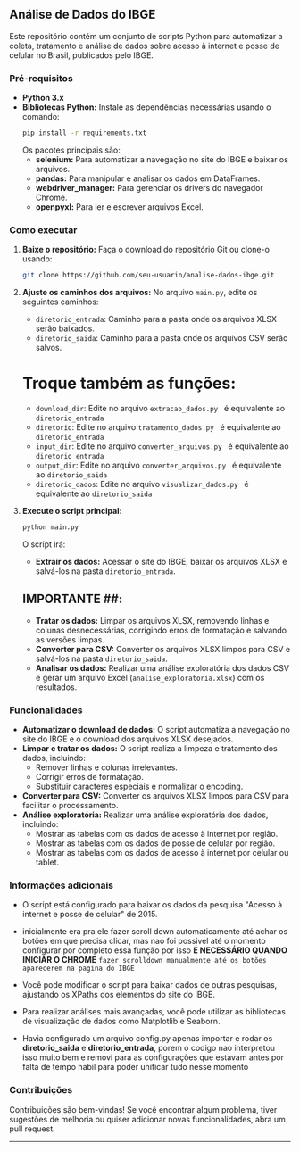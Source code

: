 ## Análise de Dados do IBGE 

Este repositório contém um conjunto de scripts Python para automatizar a coleta, tratamento e análise de dados sobre acesso à internet e posse de celular no Brasil, publicados pelo IBGE.

### Pré-requisitos

* **Python 3.x**
* **Bibliotecas Python:** 
Instale as dependências necessárias usando o comando:
   ```bash
   pip install -r requirements.txt
   ```
   Os pacotes principais são:
    * **selenium:** Para automatizar a navegação no site do IBGE e baixar os arquivos.
    * **pandas:** Para manipular e analisar os dados em DataFrames.
    * **webdriver_manager:** Para gerenciar os drivers do navegador Chrome.
    * **openpyxl:** Para ler e escrever arquivos Excel.

### Como executar

1. **Baixe o repositório:** Faça o download do repositório Git ou clone-o usando:
   ```bash
   git clone https://github.com/seu-usuario/analise-dados-ibge.git
   ```

2. **Ajuste os caminhos dos arquivos:** No arquivo `main.py`, edite os seguintes caminhos:
   * `diretorio_entrada`: Caminho para a pasta onde os arquivos XLSX serão baixados.
   * `diretorio_saida`: Caminho para a pasta onde os arquivos CSV serão salvos.
   # Troque também as funções: 
   * `download_dir`: Edite no arquivo `extracao_dados.py ` é equivalente ao `diretorio_entrada`
   * `diretorio`: Edite no arquivo `tratamento_dados.py ` é equivalente ao `diretorio_entrada`
   * `input_dir`: Edite no arquivo `converter_arquivos.py ` é equivalente ao `diretorio_entrada`
   * `output_dir`: Edite no arquivo `converter_arquivos.py ` é equivalente ao `diretorio_saida`
   * `diretorio_dados`: Edite no arquivo `visualizar_dados.py ` é equivalente ao `diretorio_saida`


3. **Execute o script principal:**
   ```bash
   python main.py
   ```

   O script irá:
   * **Extrair os dados:** Acessar o site do IBGE, baixar os arquivos XLSX e salvá-los na pasta `diretorio_entrada`.
   ## IMPORTANTE ##: 
   * **Tratar os dados:** Limpar os arquivos XLSX, removendo linhas e colunas desnecessárias, corrigindo erros de formatação e salvando as versões limpas.
   * **Converter para CSV:** Converter os arquivos XLSX limpos para CSV e salvá-los na pasta `diretorio_saida`.
   * **Analisar os dados:** Realizar uma análise exploratória dos dados CSV e gerar um arquivo Excel (`analise_exploratoria.xlsx`) com os resultados.

### Funcionalidades

* **Automatizar o download de dados:** O script automatiza a navegação no site do IBGE e o download dos arquivos XLSX desejados.
* **Limpar e tratar os dados:** O script realiza a limpeza e tratamento dos dados, incluindo:
    * Remover linhas e colunas irrelevantes.
    * Corrigir erros de formatação.
    * Substituir caracteres especiais e normalizar o encoding.
* **Converter para CSV:** Converter os arquivos XLSX limpos para CSV para facilitar o processamento.
* **Análise exploratória:** Realizar uma análise exploratória dos dados, incluindo:
    * Mostrar as tabelas com os dados de acesso à internet por região.
    * Mostrar as tabelas com os dados de posse de celular por região.
    * Mostrar as tabelas com os dados de acesso à internet por celular ou tablet.

### Informações adicionais

* O script está configurado para baixar os dados da pesquisa "Acesso à internet e posse de celular" de 2015.
* inicialmente era pra ele fazer scroll down automaticamente até achar os botões em que precisa clicar, mas nao foi possivel até o momento configurar por completo essa função por isso **É NECESSÁRIO QUANDO INICIAR O CHROME** `fazer scrolldown manualmente até os botões aparecerem na pagina do IBGE`

* Você pode modificar o script para baixar dados de outras pesquisas, ajustando os XPaths dos elementos do site do IBGE.
* Para realizar análises mais avançadas, você pode utilizar as bibliotecas de visualização de dados como Matplotlib e Seaborn.
* Havia configurado um arquivo config.py apenas importar e rodar os **diretorio_saida** e **diretorio_entrada**, porem o codigo nao interpretou isso muito bem e removi para as configurações que estavam antes por falta de tempo habil para poder unificar tudo nesse momento

### Contribuições

Contribuições são bem-vindas! Se você encontrar algum problema, tiver sugestões de melhoria ou quiser adicionar novas funcionalidades, abra um pull request.

---